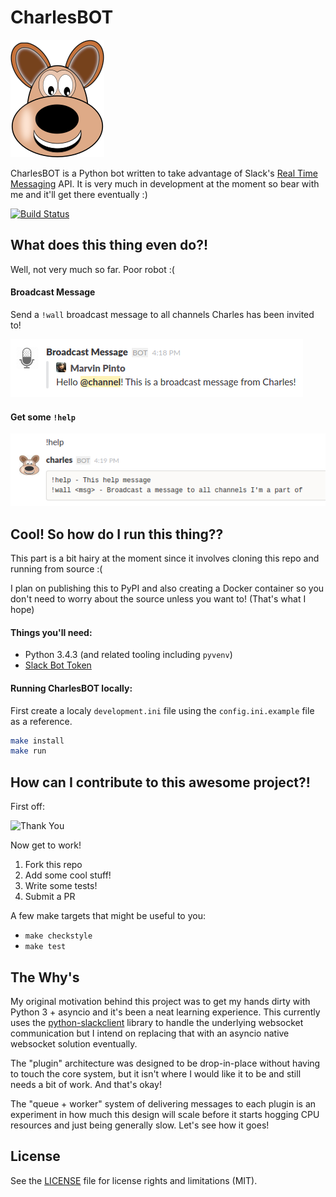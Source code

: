 # CharlesBOT

![CharlesBOT][3]

CharlesBOT is a Python bot written to take advantage of Slack's [Real Time
Messaging][1] API. It is very much in development at the moment so bear with me
and it'll get there eventually :)

[![Build Status](https://travis-ci.org/marvinpinto/charlesbot.svg?branch=master)](https://travis-ci.org/marvinpinto/charlesbot)



## What does this thing even do?!

Well, not very much so far. Poor robot :(

#### Broadcast Message

Send a `!wall` broadcast message to all channels Charles has been invited to!

![wall][4]

#### Get some `!help`

![help][5]



## Cool! So how do I run this thing??

This part is a bit hairy at the moment since it involves cloning this repo and
running from source :(

I plan on publishing this to PyPI and also creating a Docker container so you
don't need to worry about the source unless you want to!  (That's what I hope)

#### Things you'll need:

- Python 3.4.3 (and related tooling including `pyvenv`)
- [Slack Bot Token][2]

#### Running CharlesBOT locally:

First create a localy `development.ini` file using the `config.ini.example`
file as a reference.

```bash
make install
make run
```



## How can I contribute to this awesome project?!

First off:

![Thank You][6]

Now get to work!

1. Fork this repo
1. Add some cool stuff!
1. Write some tests!
1. Submit a PR

A few make targets that might be useful to you:
- `make checkstyle`
- `make test`



## The Why's

My original motivation behind this project was to get my hands dirty with
Python 3 + asyncio and it's been a neat learning experience. This currently
uses the [python-slackclient][7] library to handle the underlying websocket
communication but I intend on replacing that with an asyncio native websocket
solution eventually.

The "plugin" architecture was designed to be drop-in-place without having to
touch the core system, but it isn't where I would like it to be and still needs
a bit of work. And that's okay!

The "queue + worker" system of delivering messages to each plugin is an
experiment in how much this design will scale before it starts hogging CPU
resources and just being generally slow. Let's see how it goes!



## License

See the [LICENSE](LICENSE.txt) file for license rights and limitations (MIT).



[1]: https://api.slack.com/rtm
[2]: https://my.slack.com/services/new/bot
[3]: /images/logo.png?raw=true
[4]: /images/wall.png?raw=true
[5]: /images/help.png?raw=true
[6]: http://i.giphy.com/5xtDarmwsuR9sDRObyU.gif
[7]: https://github.com/slackhq/python-slackclient
